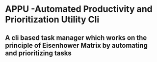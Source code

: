 # APPU -Automated Productivity and Prioritization Utility Cli
## A cli based task manager which works on the principle of Eisenhower Matrix by automating and prioritizing tasks
